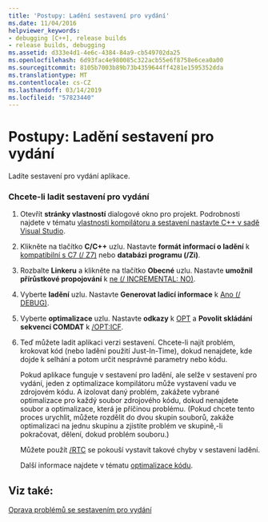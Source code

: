 ```yaml
---
title: 'Postupy: Ladění sestavení pro vydání'
ms.date: 11/04/2016
helpviewer_keywords:
- debugging [C++], release builds
- release builds, debugging
ms.assetid: d333e4d1-4e6c-4384-84a9-cb549702da25
ms.openlocfilehash: 6d93fac4e980085c322acb55e6f8758e6cea0a00
ms.sourcegitcommit: 8105b7003b89b73b4359644ff4281e1595352dda
ms.translationtype: MT
ms.contentlocale: cs-CZ
ms.lasthandoff: 03/14/2019
ms.locfileid: "57823440"
---
```

# <a name="how-to-debug-a-release-build"></a>Postupy: Ladění sestavení pro vydání

Ladíte sestavení pro vydání aplikace.

### <a name="to-debug-a-release-build"></a>Chcete-li ladit sestavení pro vydání

1. Otevřít **stránky vlastností** dialogové okno pro projekt. Podrobnosti najdete v tématu [vlastnosti kompilátoru a sestavení nastavte C++ v sadě Visual Studio](working-with-project-properties.md).

1. Klikněte na tlačítko **C/C++** uzlu. Nastavte **formát informací o ladění** k [kompatibilní s C7 (/ Z7)](reference/z7-zi-zi-debug-information-format.md) nebo **databázi programu (/Zi)**.

1. Rozbalte **Linkeru** a klikněte na tlačítko **Obecné** uzlu. Nastavte **umožnil přírůstkové propojování** k [ne (/ INCREMENTAL: NO)](reference/incremental-link-incrementally.md).

1. Vyberte **ladění** uzlu. Nastavte **Generovat ladicí informace** k [Ano (/ DEBUG)](reference/debug-generate-debug-info.md).

1. Vyberte **optimalizace** uzlu. Nastavte **odkazy** k [OPT](reference/opt-optimizations.md) a **Povolit skládání sekvencí COMDAT** k [/OPT:ICF](reference/opt-optimizations.md).

1. Teď můžete ladit aplikaci verzi sestavení. Chcete-li najít problém, krokovat kód (nebo ladění použití Just-In-Time), dokud nenajdete, kde dojde k selhání a potom určit nesprávné parametry nebo kódu.

   Pokud aplikace funguje v sestavení pro ladění, ale selže v sestavení pro vydání, jeden z optimalizace kompilátoru může vystavení vadu ve zdrojovém kódu. A izolovat daný problém, zakážete vybrané optimalizace pro každý soubor zdrojového kódu, dokud nenajdete soubor a optimalizace, která je příčinou problému. (Pokud chcete tento proces urychlit, můžete rozdělit do dvou skupin souborů, zakáže optimalizaci na jednu skupinu a zjistíte problém ve skupině,-li pokračovat, dělení, dokud problém souboru.)

   Můžete použít [/RTC](reference/rtc-run-time-error-checks.md) se pokouší vystavit takové chyby v sestavení ladění.

   Další informace najdete v tématu [optimalizace kódu](optimizing-your-code.md).

## <a name="see-also"></a>Viz také:

[Oprava problémů se sestavením pro vydání](fixing-release-build-problems.md)
